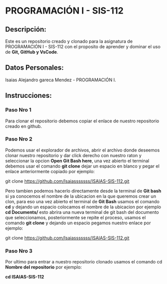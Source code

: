 
# PROGRAMACIÓN I - SIS-112

## Descripción: 
Este es un repositorio creado y clonado para la asignatura de PROGRAMACIÓN I - SIS-112 con el proposito de aprender y dominar el uso de **Git, GitHub y VsCode**.

## Datos Personales: 
Isaias Alejandro gareca Mendez - PROGRAMACIÓN I.

## Instrucciones: 

### Paso Nro 1
Para clonar el repositorio debemos copiar el enlace de nuestro repositorio creado en github.

### Paso Nro 2
Podemos usar el explorador de archivos, abrir el archivo donde deseemos clonar nuestro repositorio y dar click derecho con nuestro raton y seleccionar la opcion **Open Git Bash here**, una vez abierto el terminal debemos usar el comando **git clone** dejar un espacio en blanco y pegar el enlace anteriormente copiado por ejemplo:

git clone https://github.com/Isaiasssssss/ISAIAS-SIS-112.git

Pero tambien podemos hacerlo directamente desde la terminal de **Git bash** si ya conocemos el nombre de la ubicacion en la que queremos crear un clon, para eso una vez abierto el terminal de **Git Bash** usamos el comando **cd** y dejando un espacio colocamos el nombre de la ubicacion por ejemplo **cd Documents/** esto abrira una nueva terminal de git bash del documento que seleccionamos, posteriormente se repite el proceso, usamos el comando **git clone** y dejando un espacio pegamos nuestro enlace por ejemplo:

git clone https://github.com/Isaiasssssss/ISAIAS-SIS-112.git

### Paso Nro 3
Por ultimo para entrar a nuestro repositorio clonado usamos el comando cd **Nombre del repositorio** por ejemplo: 

**cd ISAIAS-SIS-112**

